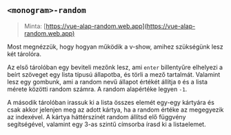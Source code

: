 ## `<monogram>-random`

> Minta: [https://vue-alap-random.web.app](https://vue-alap-random.web.app)

Most megnézzük, hogy hogyan működik a v-show, amihez szükségünk lesz két tárolóra.

Az első tárolóban egy beviteli mezőnk lesz, ami `enter` billentyűre elhelyezi a beírt szöveget egy lista típusú állapotba, és törli a mező tartalmát. Valamint lesz egy gombunk, ami a random nevű állapot értékét állítja `0` és a lista mérete közötti random számra. A random alapértéke legyen `-1`.

A második tárolóban irassuk ki a lista összes elemét egy-egy kártyára és csak akkor jelenjen meg az adott kártya, ha a random értéke az megegyezik az indexével. A kártya háttérszínét random állítsd elő függvény segítségével, valamint egy 3-as szintű címsorba írasd ki a listaelemet.